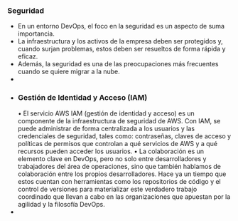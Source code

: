 ### Seguridad
- En un entorno DevOps, el foco en la seguridad es un aspecto de suma importancia.
- La infraestructura y los activos de la empresa deben ser protegidos y, cuando surjan problemas, estos
  deben ser resueltos de forma rápida y eficaz.
- Además, la seguridad es una de las preocupaciones más frecuentes cuando se quiere migrar a la nube.
-
- ### Gestión de Identidad y Acceso (IAM)
  • El servicio AWS IAM (gestión de identidad y acceso) es un componente de la
  infraestructura de seguridad de AWS. Con IAM, se puede administrar de
  forma centralizada a los usuarios y las credenciales de seguridad, tales
  como: contraseñas, claves de acceso y políticas de permisos que controlan a
  qué servicios de AWS y a qué recursos pueden acceder los usuarios.
  • La colaboración es un elemento clave en DevOps, pero no solo entre
  desarrolladores y trabajadores del área de operaciones, sino que también
  hablamos de colaboración entre los propios desarrolladores. Hace ya un
  tiempo que estos cuentan con herramientas como los repositorios de código
  y el control de versiones para materializar este verdadero trabajo coordinado
  que llevan a cabo en las organizaciones que apuestan por la agilidad y la
  filosofía DevOps.
-